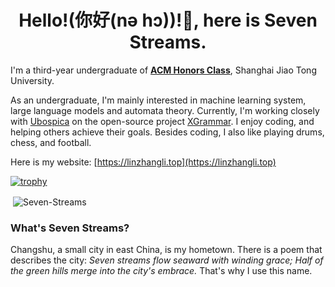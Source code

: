 <h1 align="center">Hello!(你好(nə hɔ))!👋, here is Seven Streams.</h1>

I'm a third-year undergraduate of [**ACM Honors Class**](https://acm.sjtu.edu.cn/home), Shanghai Jiao Tong University. 

As an undergraduate, I'm mainly interested in machine learning system, large language models and automata theory. Currently, I'm working closely with [Ubospica](https://github.com/ubospica) on the open-source project [XGrammar](https://github.com/mlc-ai/xgrammar). I enjoy coding, and helping others achieve their goals.
Besides coding, I also like playing drums, chess, and football.

Here is my website: [https://linzhangli.top](https://linzhangli.top)

[![trophy](https://github-profile-trophy.vercel.app/?username=Seven-Streams)](https://github.com/ryo-ma/github-profile-trophy)


<p>&nbsp;<img align="center" src="https://github-readme-stats.vercel.app/api?username=Seven-Streams&show_icons=true&locale=en" alt="Seven-Streams" /></p>

### What's Seven Streams?
Changshu, a small city in east China, is my hometown. There is a poem that describes the city: *Seven streams flow seaward with winding grace; Half of the green hills merge into the city's embrace.* That's why I use this name.
